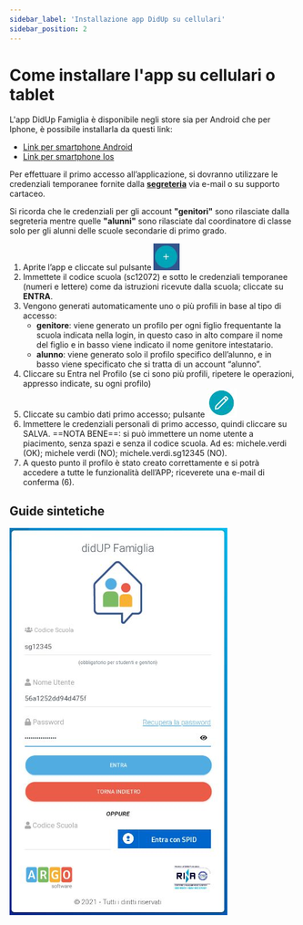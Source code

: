 ```yaml
---
sidebar_label: 'Installazione app DidUp su cellulari'
sidebar_position: 2
---
```


# Come installare l'app su cellulari o tablet

L'app DidUp Famiglia è disponibile negli store sia per Android che per Iphone, è possibile installarla da questi link:

- [Link per smartphone Android](https://play.google.com/store/apps/details?id=it.argosoft.didup.famiglia.new&pcampaignid=web_share)
- [Link per smartphone Ios](https://apps.apple.com/it/app/didup-famiglia/id1558465752)

Per effettuare il primo accesso all’applicazione, si dovranno utilizzare le credenziali temporanee fornite dalla **[segreteria](https://istituto-marconi.edu.it/struttura/segreteria/)** via e-mail o su supporto cartaceo.

Si ricorda che le credenziali per gli account **"genitori"** sono rilasciate dalla segreteria mentre quelle **"alunni"** sono rilasciate dal coordinatore di classe solo per gli alunni delle scuole secondarie di primo grado.

1. Aprite l’app e cliccate sul pulsante ![pulsante+](<../DidUp Argo/img38.jpg>)
2. Immettete il codice scuola (sc12072) e sotto le credenziali temporanee (numeri e lettere) come da istruzioni ricevute dalla scuola; cliccate su **ENTRA**.
3. Vengono generati automaticamente uno o più profili in base al tipo di accesso:
    - **genitore**: viene generato un profilo per ogni figlio frequentante la scuola indicata nella login, in questo caso in alto compare il nome del figlio e in basso viene indicato il nome genitore intestatario.
    - **alunno**: viene generato solo il profilo specifico dell’alunno, e in basso viene specificato che si tratta di un account “alunno”. 
4. Cliccare su Entra nel Profilo (se ci sono più profili, ripetere le operazioni, appresso indicate, su ogni profilo)
5. Cliccate su cambio dati primo accesso; pulsante ![pulsantemodifiche](<../DidUp Argo/img57.jpg>)
6. Immettere le credenziali personali di primo accesso, quindi cliccare su SALVA. ==NOTA BENE==: si può immettere un nome utente a piacimento, senza spazi e senza il codice scuola. Ad es: michele.verdi (OK); michele verdi (NO); michele.verdi.sg12345 (NO).
7. A questo punto il profilo è stato creato correttamente e si potrà accedere a tutte le funzionalità dell’APP; riceverete una e-mail di conferma (6).

## Guide sintetiche

![pulsante+](<../DidUp Argo/img88.jpg>)